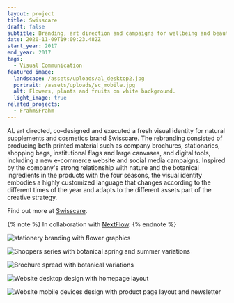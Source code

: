 ```yaml
---
layout: project
title: Swisscare
draft: false
subtitle: Branding, art direction and campaigns for wellbeing and beauty brand Swisscare
date: 2020-11-09T19:09:23.482Z
start_year: 2017
end_year: 2017
tags:
  - Visual Communication
featured_image:
  landscape: /assets/uploads/al_desktop2.jpg
  portrait: /assets/uploads/sc_mobile.jpg
  alt: Flowers, plants and fruits on white background.
  light_image: true
related_projects:
  - Frahm&Frahm
---
```

AL art directed, co-designed and executed a fresh visual identity for natural supplements and cosmetics brand Swisscare. The rebranding consisted of producing both printed material such as company brochures, stationaries, shopping bags, institutional flags and large canvases, and digital tools, including a new e-commerce website and social media campaigns. Inspired by the company's strong relationship with nature and the botanical ingredients in the products with the four seasons, the visual identity embodies a highly customized language that changes according to the different times of the year and adapts to the different assets part of the creative strategy.

Find out more at [Swisscare](https://www.swisscare.it).

{% note %}
In collaboration with [NextFlow](https://nextflow.it/).
{% endnote %}

![stationery branding with flower graphics](/assets/uploads/swisscare4.jpg "Swisscare – Stationery package with botanical summer variation")

![Shoppers series with botanical spring and summer variations](/assets/uploads/proposte_shoppers_2017_retro.jpg "Swisscare – Shoppers series with botanical spring and summer variations")

![Brochure spread with botanical variations](/assets/uploads/swisscare2.jpg "Swisscare – Brochure spread with botanical variations")

![Website desktop design with homepage layout](/assets/uploads/web4.jpg "Swisscare – Website desktop design with homepage layout")

![Website mobile devices design with product page layout and newsletter](/assets/uploads/web3.jpg "Swisscare – Website mobile devices design with product page layout and newsletter")